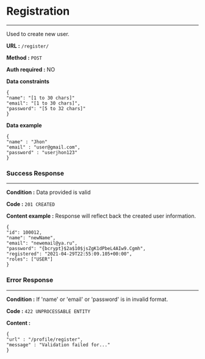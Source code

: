 # Registration
____

Used to create new user.

**URL :** `/register/`

**Method :** `POST`

**Auth required :** NO

**Data constraints**

```
{
"name": "[1 to 30 chars]"
"email": "[1 to 30 chars]",
"password": "[5 to 32 chars]"
}
```

**Data example**

```
{
"name" : "Jhon"
"email" : "user@gmail.com",
"password" : "userjhon123"
}
```

### Success Response
____

**Condition :** Data provided is valid

**Code :** `201 CREATED`

**Content example :** Response will reflect back the created user information.

```
{
"id": 100012,
"name": "newName",
"email": "newemail@ya.ru",
"password": "{bcrypt}$2a$10$jsZgK1dPbeL4AIw9.Cgmh",
"registered": "2021-04-29T22:55:09.105+00:00",
"roles": ["USER"]
}
```

### Error Response
____

**Condition :** If 'name' or 'email' or 'password' is 
in invalid format.

**Code :** `422 UNPROCESSABLE ENTITY`

**Content :**

```
{
"url" : "/profile/register",
"message" : "Validation failed for..."
}
```